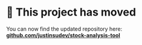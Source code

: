 # 🚀 This project has moved

You can now find the updated repository here:  
**[github.com/justinsudev/stock-analysis-tool](https://github.com/justinsudev/stock-analysis-tool)**
